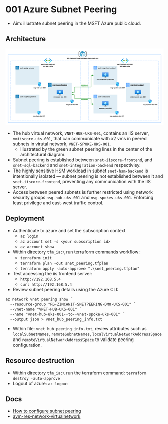 # 001 Azure Subnet Peering

* Aim: illustrate subnet peering in the MSFT Azure public cloud.

## Architecture

![snet_peering_architecture](images/az_001_subnet_peering.png)

* The hub virtual network, `VNET-HUB-UKS-001`, contains an IIS server, `vmiiscore-uks-001`, that can communicate with x2 vms in peered subnets in virutal network, `VNET-SPOKE-UKS-001`.
  * Illustrated by the green subnet peering lines in the center of the architectural diagram.
* Subnet peering is established between `snet-iiscore-frontend`, and `snet-sql-backend` and `snet-integration-backend` respectivley.
* The highly sensitive HSM workload in subnet `snet-hsm-backend` is intentionally isolated — subnet peering is not established between it and `snet-iiscore-frontend`, preventing any communication with the IIS server.
* Access between peered subnets is further restricted using network security groups `nsg-hub-uks-001` and `nsg-spokes-uks-001`. Enforcing least privilege and east-west traffic control.

## Deployment 

* Authenticate to azure and set the subscription context
  * `az login`
  * `az account set -s <your subscription id>`
  * `az account show`
* Within directory `tfm_iac\` run terraform commands workflow:
  * `terraform init`
  * `terraform plan -out snet_peering.tfplan` 
  * `terraform apply -auto-approve ".\snet_peering.tfplan"`
* Test accessing the iis frontend server: 
  * `http://192.168.5.4`
  * `curl http://192.168.5.4`
* Review subnet peering details using the Azure CLI: 
```
az network vnet peering show `
  --resource-group "RG-ZIMCANIT-SNETPEERING-DMO-UKS-001" `
  --vnet-name "VNET-HUB-UKS-001" `
  --name "vnet-hub-uks-001--to--vnet-spoke-uks-001" `
  --output json > vnet_hub_peering_info.txt
```
  * Within file: `vnet_hub_peering_info.txt`, review attributes such as `localSubnetNames`, `remoteSubnetNames`, `localVirtualNetworkAddressSpace` and `remoteVirtualNetworkAddressSpace` to validate peering configuration.

## Resource destruction 

* Within directory `tfm_iac\` run the terraform command: `terraform destroy -auto-approve`
* Logout of azure: `az logout`

## Docs

* [How to configure subnet peering](https://learn.microsoft.com/en-us/azure/virtual-network/how-to-configure-subnet-peering)
* [avm-res-network-virtualnetwork](https://registry.terraform.io/modules/Azure/avm-res-network-virtualnetwork/azurerm/latest)